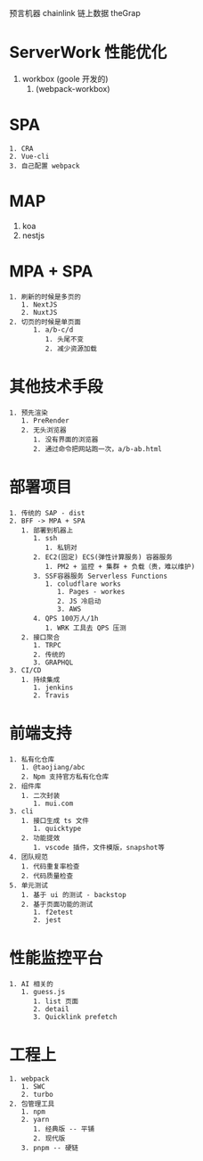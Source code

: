 预言机器
chainlink
链上数据
theGrap 

# ServerWork 性能优化
  1. workbox (goole 开发的)
     1. (webpack-workbox)

# SPA
    1. CRA
    2. Vue-cli
    3. 自己配置 webpack

# MAP
   1. koa
   2. nestjs

# MPA + SPA
    1. 刷新的时候是多页的 
       1. NextJS
       2. NuxtJS
    2. 切页的时候是单页面
          1. a/b-c/d
             1. 头尾不变
             2. 减少资源加载

# 其他技术手段
    1. 预先渲染
       1. PreRender
       2. 无头浏览器
          1. 没有界面的浏览器
          2. 通过命令把网站跑一次，a/b-ab.html

# 部署项目
    1. 传统的 SAP - dist
    2. BFF -> MPA + SPA
       1. 部署到机器上
          1. ssh 
             1. 私钥对
          2. EC2(固定) ECS(弹性计算服务) 容器服务
             1. PM2 + 监控 + 集群 + 负载（贵，难以维护)
          3. SSF容器服务 Serverless Functions
             1. coludflare works
                1. Pages - workes 
                2. JS 冷启动
                3. AWS
          4. QPS 100万人/1h
             1. WRK 工具去 QPS 压测
       2. 接口聚合
          1. TRPC
          2. 传统的 
          3. GRAPHQL
    3. CI/CD
       1. 持续集成 
          1. jenkins
          2. Travis
   
# 前端支持
    1. 私有化仓库
       1. @taojiang/abc
       2. Npm 支持官方私有化仓库
    2. 组件库
       1. 二次封装
          1. mui.com 
    3. cli
       1. 接口生成 ts 文件
          1. quicktype
       2. 功能提效
          1. vscode 插件，文件模版，snapshot等
    4. 团队规范
       1. 代码重复率检查
       2. 代码质量检查
    5. 单元测试
       1. 基于 ui 的测试 - backstop
       2. 基于页面功能的测试
          1. f2etest
          2. jest
# 性能监控平台
    1. AI 相关的
       1. guess.js 
          1. list 页面
          2. detail
          3. Quicklink prefetch

# 工程上
    1. webpack 
       1. SWC
       2. turbo
    2. 包管理工具
       1. npm
       2. yarn
          1. 经典版 -- 平铺
          2. 现代版
       3. pnpm -- 硬链
   


